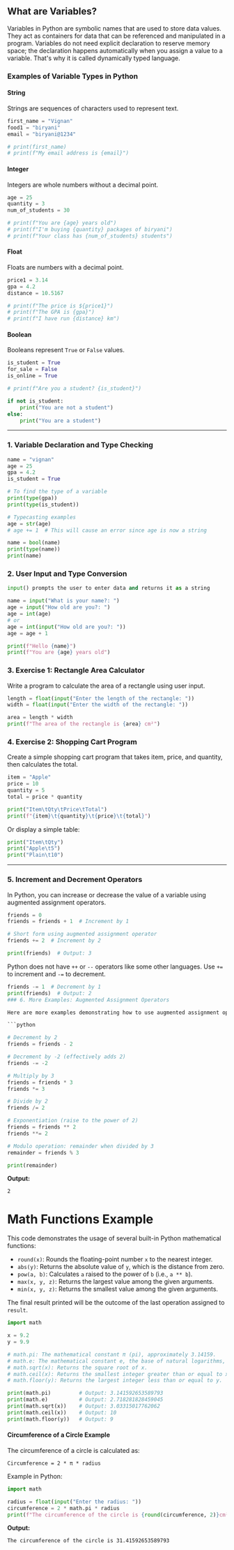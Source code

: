 ## What are Variables?

Variables in Python are symbolic names that are used to store data values. They act as containers for data that can be referenced and manipulated in a program. Variables do not need explicit declaration to reserve memory space; the declaration happens automatically when you assign a value to a variable.
That's why it is called dynamically typed language.

### Examples of Variable Types in Python

#### String
Strings are sequences of characters used to represent text.

```python
first_name = "Vignan"
food1 = "biryani"
email = "biryani@1234"

# print(first_name)
# print(f"My email address is {email}")
```

#### Integer
Integers are whole numbers without a decimal point.

```python
age = 25
quantity = 3
num_of_students = 30

# print(f"You are {age} years old")
# print(f"I'm buying {quantity} packages of biryani")
# print(f"Your class has {num_of_students} students")
```

#### Float
Floats are numbers with a decimal point.

```python
price1 = 3.14
gpa = 4.2
distance = 10.5167

# print(f"The price is ${price1}")
# print(f"The GPA is {gpa}")
# print(f"I have run {distance} km")
```

#### Boolean
Booleans represent `True` or `False` values.

```python
is_student = True
for_sale = False
is_online = True

# print(f"Are you a student? {is_student}")

if not is_student:
    print("You are not a student")
else:
    print("You are a student")
```

---


### 1. Variable Declaration and Type Checking

```python
name = "vignan"
age = 25
gpa = 4.2
is_student = True

# To find the type of a variable
print(type(gpa))
print(type(is_student))

# Typecasting examples
age = str(age)
# age += 1  # This will cause an error since age is now a string

name = bool(name)
print(type(name))
print(name)
```

### 2. User Input and Type Conversion

```python
input() prompts the user to enter data and returns it as a string

name = input("What is your name?: ")
age = input("How old are you?: ") 
age = int(age)
# or
age = int(input("How old are you?: "))
age = age + 1

print(f"Hello {name}")
print(f"You are {age} years old")
```

### 3. Exercise 1: Rectangle Area Calculator

Write a program to calculate the area of a rectangle using user input.

```python
length = float(input("Enter the length of the rectangle: "))
width = float(input("Enter the width of the rectangle: "))

area = length * width
print(f"The area of the rectangle is {area} cm²")
```

### 4. Exercise 2: Shopping Cart Program

Create a simple shopping cart program that takes item, price, and quantity, then calculates the total.

```python
item = "Apple"
price = 10
quantity = 5
total = price * quantity

print("Item\tQty\tPrice\tTotal")
print(f"{item}\t{quantity}\t{price}\t{total}")
```

Or display a simple table:

```python
print("Item\tQty")
print("Apple\t5")
print("Plain\t10")
```

---

### 5. Increment and Decrement Operators

In Python, you can increase or decrease the value of a variable using augmented assignment operators.

```python
friends = 0
friends = friends + 1  # Increment by 1

# Short form using augmented assignment operator
friends += 2  # Increment by 2

print(friends)  # Output: 3
```

Python does not have `++` or `--` operators like some other languages. Use `+=` to increment and `-=` to decrement.

```python
friends -= 1  # Decrement by 1
print(friends)  # Output: 2
### 6. More Examples: Augmented Assignment Operators

Here are more examples demonstrating how to use augmented assignment operators in Python:

```python

# Decrement by 2
friends = friends - 2

# Decrement by -2 (effectively adds 2)
friends -= -2

# Multiply by 3
friends = friends * 3
friends *= 3

# Divide by 2
friends /= 2

# Exponentiation (raise to the power of 2)
friends = friends ** 2
friends **= 2

# Modulo operation: remainder when divided by 3
remainder = friends % 3

print(remainder)
```

**Output:**
```
2
```
# Math Functions Example

This code demonstrates the usage of several built-in Python mathematical functions:

- `round(x)`: Rounds the floating-point number `x` to the nearest integer.
- `abs(y)`: Returns the absolute value of `y`, which is the distance from zero.
- `pow(a, b)`: Calculates `a` raised to the power of `b` (i.e., `a ** b`).
- `max(x, y, z)`: Returns the largest value among the given arguments.
- `min(x, y, z)`: Returns the smallest value among the given arguments.

The final result printed will be the outcome of the last operation assigned to `result`.

```python
import math

x = 9.2
y = 9.9

# math.pi: The mathematical constant π (pi), approximately 3.14159.
# math.e: The mathematical constant e, the base of natural logarithms, approximately 2.71828.
# math.sqrt(x): Returns the square root of x.
# math.ceil(x): Returns the smallest integer greater than or equal to x.
# math.floor(y): Returns the largest integer less than or equal to y.

print(math.pi)         # Output: 3.141592653589793
print(math.e)          # Output: 2.718281828459045
print(math.sqrt(x))    # Output: 3.03315017762062
print(math.ceil(x))    # Output: 10
print(math.floor(y))   # Output: 9
```

#### Circumference of a Circle Example

The circumference of a circle is calculated as:

```
Circumference = 2 * π * radius
```

Example in Python:

```python
import math

radius = float(input("Enter the radius: "))
circumference = 2 * math.pi * radius
print(f"The circumference of the circle is {round(circumference, 2)}cm²")
```

**Output:**
```
The circumference of the circle is 31.41592653589793
```


